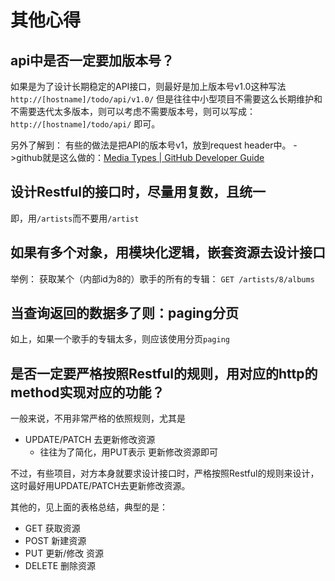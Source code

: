 # 其他心得

## api中是否一定要加版本号？
如果是为了设计长期稳定的API接口，则最好是加上版本号v1.0这种写法
`http://[hostname]/todo/api/v1.0/`
但是往往中小型项目不需要这么长期维护和不需要迭代太多版本，则可以考虑不需要版本号，则可以写成：
`http://[hostname]/todo/api/`
即可。

另外了解到：
有些的做法是把API的版本号v1，放到request header中。
->github就是这么做的：[Media Types | GitHub Developer Guide](https://developer.github.com/v3/media/#request-specific-version)

## 设计Restful的接口时，尽量用复数，且统一
即，用`/artists`而不要用`/artist`

## 如果有多个对象，用模块化逻辑，嵌套资源去设计接口
举例：
获取某个（内部id为8的）歌手的所有的专辑：
`GET /artists/8/albums`

## 当查询返回的数据多了则：paging分页
如上，如果一个歌手的专辑太多，则应该使用分页`paging`

## 是否一定要严格按照Restful的规则，用对应的http的method实现对应的功能？
一般来说，不用非常严格的依照规则，尤其是
* UPDATE/PATCH 去更新修改资源
    * 往往为了简化，用PUT表示 更新修改资源即可

不过，有些项目，对方本身就要求设计接口时，严格按照Restful的规则来设计，这时最好用UPDATE/PATCH去更新修改资源。

其他的，见上面的表格总结，典型的是：
* GET 获取资源
* POST 新建资源
* PUT 更新/修改 资源
* DELETE 删除资源


